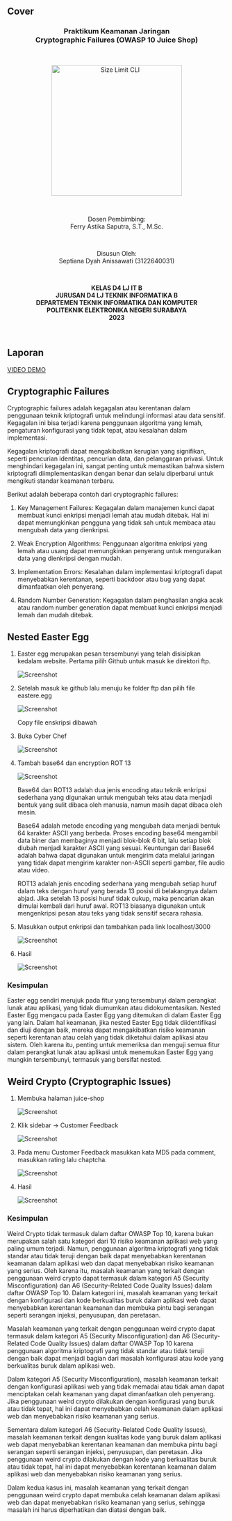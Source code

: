 ## Cover

<h3 align="center">
    <b>Praktikum Keamanan Jaringan</b><br>
    Cryptographic Failures (OWASP 10 Juice Shop)
</h3>
<br>
<p align="center">
  <img src="../image/Logo_PENS.png" alt="Size Limit CLI" width="300">
</p>
<br>
<p align="center">
    Dosen Pembimbing:<br>
    Ferry Astika Saputra, S.T., M.Sc.
</p>
<br>
<p align="center">
    Disusun Oleh:<br>
    Septiana Dyah Anissawati (3122640031)
</p>
<br>
<p align="center">
    <b>
        KELAS D4 LJ IT B <br>
        JURUSAN D4 LJ TEKNIK INFORMATIKA B<br>
        DEPARTEMEN TEKNIK INFORMATIKA DAN KOMPUTER <br> 
        POLITEKNIK ELEKTRONIKA NEGERI SURABAYA <br>
        2023
    </b>
</p>
<br>

## Laporan

[VIDEO DEMO](https://drive.google.com/file/d/1-DEno8DiTKt04n9y7VzCVgy96aFF-DMD/view?usp=sharing)

## Cryptographic Failures
Cryptographic failures adalah kegagalan atau kerentanan dalam penggunaan teknik kriptografi untuk melindungi informasi atau data sensitif. Kegagalan ini bisa terjadi karena penggunaan algoritma yang lemah, pengaturan konfigurasi yang tidak tepat, atau kesalahan dalam implementasi.

Kegagalan kriptografi dapat mengakibatkan kerugian yang signifikan, seperti pencurian identitas, pencurian data, dan pelanggaran privasi. Untuk menghindari kegagalan ini, sangat penting untuk memastikan bahwa sistem kriptografi diimplementasikan dengan benar dan selalu diperbarui untuk mengikuti standar keamanan terbaru.

Berikut adalah beberapa contoh dari cryptographic failures:

1. Key Management Failures: Kegagalan dalam manajemen kunci dapat membuat kunci enkripsi menjadi lemah atau mudah ditebak. Hal ini dapat memungkinkan pengguna yang tidak sah untuk membaca atau mengubah data yang dienkripsi.

2. Weak Encryption Algorithms: Penggunaan algoritma enkripsi yang lemah atau usang dapat memungkinkan penyerang untuk menguraikan data yang dienkripsi dengan mudah.

3. Implementation Errors: Kesalahan dalam implementasi kriptografi dapat menyebabkan kerentanan, seperti backdoor atau bug yang dapat dimanfaatkan oleh penyerang.

4. Random Number Generation: Kegagalan dalam penghasilan angka acak atau random number generation dapat membuat kunci enkripsi menjadi lemah dan mudah ditebak.

## Nested Easter Egg

1. Easter egg merupakan pesan tersembunyi yang telah disisipkan kedalam website. Pertama pilih Github untuk masuk ke direktori ftp.

    ![Screenshot](../image/task-3/0.png)

2. Setelah masuk ke github lalu menuju ke folder ftp dan pilih file eastere.egg

    ![Screenshot](../image/task-3/1.png)

    Copy file enskripsi dibawah

3. Buka Cyber Chef

    ![Screenshot](../image/task-3/2.png)

4. Tambah base64 dan encryption ROT 13

    ![Screenshot](../image/task-3/3.png)

    Base64 dan ROT13 adalah dua jenis encoding atau teknik enkripsi sederhana yang digunakan untuk mengubah teks atau data menjadi bentuk yang sulit dibaca oleh manusia, namun masih dapat dibaca oleh mesin.

    Base64 adalah metode encoding yang mengubah data menjadi bentuk 64 karakter ASCII yang berbeda. Proses encoding base64 mengambil data biner dan membaginya menjadi blok-blok 6 bit, lalu setiap blok diubah menjadi karakter ASCII yang sesuai. Keuntungan dari Base64 adalah bahwa dapat digunakan untuk mengirim data melalui jaringan yang tidak dapat mengirim karakter non-ASCII seperti gambar, file audio atau video.

    ROT13 adalah jenis encoding sederhana yang mengubah setiap huruf dalam teks dengan huruf yang berada 13 posisi di belakangnya dalam abjad. Jika setelah 13 posisi huruf tidak cukup, maka pencarian akan dimulai kembali dari huruf awal. ROT13 biasanya digunakan untuk mengenkripsi pesan atau teks yang tidak sensitif secara rahasia.

5. Masukkan output enkripsi dan tambahkan pada link localhost/3000

    ![Screenshot](../image/task-3/orange.png)

6. Hasil

    ![Screenshot](../image/task-3/weird.png)

### Kesimpulan

Easter egg sendiri merujuk pada fitur yang tersembunyi dalam perangkat lunak atau aplikasi, yang tidak diumumkan atau didokumentasikan. Nested Easter Egg mengacu pada Easter Egg yang ditemukan di dalam Easter Egg yang lain. Dalam hal keamanan, jika nested Easter Egg tidak diidentifikasi dan diuji dengan baik, mereka dapat mengakibatkan risiko keamanan seperti kerentanan atau celah yang tidak diketahui dalam aplikasi atau sistem. Oleh karena itu, penting untuk memeriksa dan menguji semua fitur dalam perangkat lunak atau aplikasi untuk menemukan Easter Egg yang mungkin tersembunyi, termasuk yang bersifat nested.

## Weird Crypto (Cryptographic Issues)

1. Membuka halaman juice-shop

    ![Screenshot](../image/task-3/4.png)

2. Klik sidebar -> Customer Feedback

    ![Screenshot](../image/task-3/5.png)

3. Pada menu Customer Feedback masukkan kata MD5 pada comment, masukkan rating lalu chaptcha.

    ![Screenshot](../image/task-3/6.png)

4. Hasil

    ![Screenshot](../image/task-3/success.png)

### Kesimpulan

Weird Crypto tidak termasuk dalam daftar OWASP Top 10, karena bukan merupakan salah satu kategori dari 10 risiko keamanan aplikasi web yang paling umum terjadi. Namun, penggunaan algoritma kriptografi yang tidak standar atau tidak teruji dengan baik dapat menyebabkan kerentanan keamanan dalam aplikasi web dan dapat menyebabkan risiko keamanan yang serius. Oleh karena itu, masalah keamanan yang terkait dengan penggunaan weird crypto dapat termasuk dalam kategori A5 (Security Misconfiguration) dan A6 (Security-Related Code Quality Issues) dalam daftar OWASP Top 10. Dalam kategori ini, masalah keamanan yang terkait dengan konfigurasi dan kode berkualitas buruk dalam aplikasi web dapat menyebabkan kerentanan keamanan dan membuka pintu bagi serangan seperti serangan injeksi, penyusupan, dan peretasan.

Masalah keamanan yang terkait dengan penggunaan weird crypto dapat termasuk dalam kategori A5 (Security Misconfiguration) dan A6 (Security-Related Code Quality Issues) dalam daftar OWASP Top 10 karena penggunaan algoritma kriptografi yang tidak standar atau tidak teruji dengan baik dapat menjadi bagian dari masalah konfigurasi atau kode yang berkualitas buruk dalam aplikasi web.

Dalam kategori A5 (Security Misconfiguration), masalah keamanan terkait dengan konfigurasi aplikasi web yang tidak memadai atau tidak aman dapat menciptakan celah keamanan yang dapat dimanfaatkan oleh penyerang. Jika penggunaan weird crypto dilakukan dengan konfigurasi yang buruk atau tidak tepat, hal ini dapat menyebabkan celah keamanan dalam aplikasi web dan menyebabkan risiko keamanan yang serius.

Sementara dalam kategori A6 (Security-Related Code Quality Issues), masalah keamanan terkait dengan kualitas kode yang buruk dalam aplikasi web dapat menyebabkan kerentanan keamanan dan membuka pintu bagi serangan seperti serangan injeksi, penyusupan, dan peretasan. Jika penggunaan weird crypto dilakukan dengan kode yang berkualitas buruk atau tidak tepat, hal ini dapat menyebabkan kerentanan keamanan dalam aplikasi web dan menyebabkan risiko keamanan yang serius.

Dalam kedua kasus ini, masalah keamanan yang terkait dengan penggunaan weird crypto dapat membuka celah keamanan dalam aplikasi web dan dapat menyebabkan risiko keamanan yang serius, sehingga masalah ini harus diperhatikan dan diatasi dengan baik.

